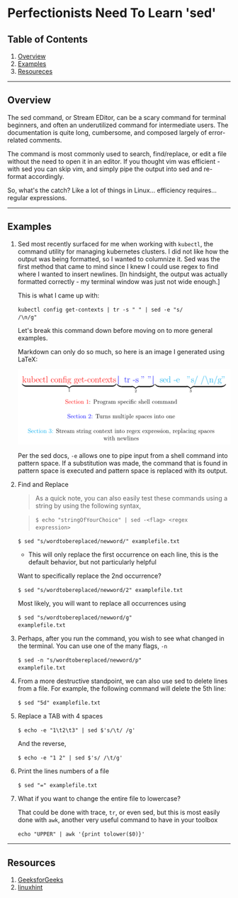 # Perfectionists Need To Learn 'sed'

## Table of Contents

1. [Overview](#overview)
2. [Examples](#examples)
3. [Resoureces](#resoureces)

---

## Overview

The sed command, or Stream EDitor, can be a scary command for terminal beginners, and often an underutilized command for intermediate users. The documentation is quite long, cumbersome, and composed largely of error-related comments.

The command is most commonly used to search, find/replace, or edit a file without the need to open it in an editor. If you thought vim was efficient - with sed you can skip vim, and simply pipe the output into sed and re-format accordingly.

So, what's the catch? Like a lot of things in Linux... efficiency requires... regular expressions.

---

## Examples

1. Sed most recently surfaced for me when working with <code>kubectl</code>, the command utility for managing kubernetes clusters. I did not like how the output was being formatted, so I wanted to columnize it. Sed was the first method that came to mind since I knew I could use regex to find where I wanted to insert newlines. [In hindsight, the output was actually formatted correctly - my terminal window was just not wide enough.]

    This is what I came up with:

    <code>kubectl config get-contexts | tr -s " " | sed -e "s/ /\n/g"</code>

    Let's break this command down before moving on to more general examples.

    Markdown can only do so much, so here is an image I generated using LaTeX:

    ![kubectl command anatomy](sed-diagram.png)

    Per the sed docs, <code>-e</code> allows one to pipe input from a shell command into pattern space. If a substitution was made, the command that is found in pattern space is executed and pattern space is replaced with its output.

2. Find and Replace

    >As a quick note, you can also easily test these commands using a string by using the following syntax,

    ><code>$ echo "stringOfYourChoice" | sed -&lt;flag&gt; &lt;regex expression&gt; </code>

    <code>$ sed "s/wordtobereplaced/newword/" examplefile.txt</code>
    - This will only replace the first occurrence on each line, this is the default behavior, but not particularly helpful

    Want to specifically replace the 2nd occurrence?

    <code>$ sed "s/wordtobereplaced/newword/2" examplefile.txt</code>

    Most likely, you will want to replace all occurrences using

    <code>$ sed "s/wordtobereplaced/newword/g" examplefile.txt</code>

3. Perhaps, after you run the command, you wish to see what changed in the terminal. You can use one of the many flags, <code>-n</code>

    <code>$ sed -n "s/wordtobereplaced/newword/p" examplefile.txt</code>

4. From a more destructive standpoint, we can also use sed to delete lines from a file. For example, the following command will delete the 5th line:

    <code>$ sed "5d" examplefile.txt</code>

5. Replace a TAB with 4 spaces

    <code>$ echo -e "1\t2\t3" | sed $'s/\t/    /g'</code>

    And the reverse,

    <code>$ echo -e "1    2" | sed $'s/    /\t/g'</code>

6. Print the lines numbers of a file

    <code>$ sed "=" examplefile.txt</code>

7. What if you want to change the entire file to lowercase?

    That could be done with trace, <code>tr</code>, or even sed, but this is most easily done with <code>awk</code>, another very useful command to have in your toolbox

    <code>echo "UPPER" | awk '{print tolower($0)}'</code>

---

## Resources

1. [GeeksforGeeks](https://www.geeksforgeeks.org/sed-command-in-linux-unix-with-examples/)
2. [linuxhint](https://linuxhint.com/50_sed_command_examples/)